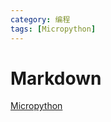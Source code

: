 ```yaml
---
category: 编程 
tags: [Micropython]
---
```


# Markdown 
[Micropython](https://hkdickyko.github.io/编程/Micropython)
